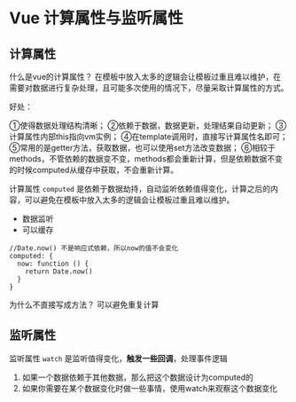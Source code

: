 # Vue 计算属性与监听属性

## 计算属性

什么是vue的计算属性？
在模板中放入太多的逻辑会让模板过重且难以维护，在需要对数据进行复杂处理，且可能多次使用的情况下，尽量采取计算属性的方式。

好处：

①使得数据处理结构清晰；
②依赖于数据，数据更新，处理结果自动更新；
③计算属性内部this指向vm实例；
④在template调用时，直接写计算属性名即可；
⑤常用的是getter方法，获取数据，也可以使用set方法改变数据；
⑥相较于methods，不管依赖的数据变不变，methods都会重新计算，但是依赖数据不变的时候computed从缓存中获取，不会重新计算。

计算属性 `computed` 是依赖于数据劫持，自动监听依赖值得变化，计算之后的内容，可以避免在模板中放入太多的逻辑会让模板过重且难以维护。

* 数据监听
* 可以缓存

```JS
//Date.now() 不是响应式依赖，所以now的值不会变化
computed: {
  now: function () {
    return Date.now()
  }
}
```

为什么不直接写成方法？  可以避免重复计算

## 监听属性

监听属性 `watch` 是监听值得变化，**触发一些回调**，处理事件逻辑

1. 如果一个数据依赖于其他数据，那么把这个数据设计为computed的  
2. 如果你需要在某个数据变化时做一些事情，使用watch来观察这个数据变化
